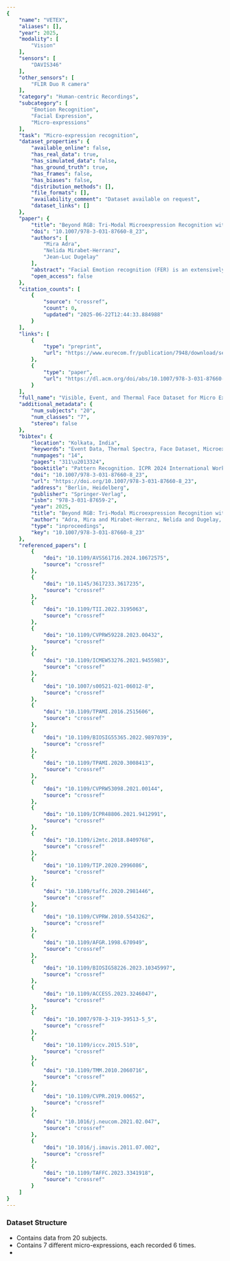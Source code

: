 ```yaml
---
{
    "name": "VETEX",
    "aliases": [],
    "year": 2025,
    "modality": [
        "Vision"
    ],
    "sensors": [
        "DAVIS346"
    ],
    "other_sensors": [
        "FLIR Duo R camera"
    ],
    "category": "Human-centric Recordings",
    "subcategory": [
        "Emotion Recognition",
        "Facial Expression",
        "Micro-expressions"
    ],
    "task": "Micro-expression recognition",
    "dataset_properties": {
        "available_online": false,
        "has_real_data": true,
        "has_simulated_data": false,
        "has_ground_truth": true,
        "has_frames": false,
        "has_biases": false,
        "distribution_methods": [],
        "file_formats": [],
        "availability_comment": "Dataset available on request",
        "dataset_links": []
    },
    "paper": {
        "title": "Beyond RGB: Tri-Modal Microexpression Recognition with\u00a0RGB, Thermal, and\u00a0Event Data",
        "doi": "10.1007/978-3-031-87660-8_23",
        "authors": [
            "Mira Adra",
            "Nelida Mirabet-Herranz",
            "Jean-Luc Dugelay"
        ],
        "abstract": "Facial Emotion recognition (FER) is an extensively studied computer vision task that aims at identifying and categorizing emotional expressions depicted on a human face, such as anger, fear, or happiness. Due to the subjective nature of feelings, deep learning models may struggle to learn implicit information about a person\u2019s emotions, leading to inaccuracies in existing methods. In this work, we aim to estimate microexpressions\u2014small facial movements that can indicate underlying feelings, as described in the Facial Action Coding System (FACS)\u2014from face videos, as these facial movements provide explicit information that is more easily perceivable by deep learning architectures. Furthermore, despite the evolution of FER technologies driven by advancements in neural network architectures and the exploration of new sensing technologies, there is a significant shortage of datasets that leverage these emerging modalities, which limits the progress of research in this field. In our study, we aim to explore and compare the feasibility of using different input data modalities, visible, thermal, and event, as training and testing data for a CNN baseline network by presenting a pioneering dataset that integrates these three modalities, each annotated with detailed Facial Action Units (FAUs) present in the FACS. Our proposed Visible, Event, and Thermal Face Dataset for Micro Expression Recognition (VETEX) containing 2506 face videos is available upon request.",
        "open_access": false
    },
    "citation_counts": [
        {
            "source": "crossref",
            "count": 0,
            "updated": "2025-06-22T12:44:33.884988"
        }
    ],
    "links": [
        {
            "type": "preprint",
            "url": "https://www.eurecom.fr/publication/7948/download/sec-publi-7948_1.pdf"
        },
        {
            "type": "paper",
            "url": "https://dl.acm.org/doi/abs/10.1007/978-3-031-87660-8_23"
        }
    ],
    "full_name": "Visible, Event, and Thermal Face Dataset for Micro Expression Recognition (VETEX)",
    "additional_metadata": {
        "num_subjects": "20",
        "num_classes": "7",
        "stereo": false
    },
    "bibtex": {
        "location": "Kolkata, India",
        "keywords": "Event Data, Thermal Spectra, Face Dataset, Microexpression, Facial Emotion Recognition, Tri-modal dataset",
        "numpages": "14",
        "pages": "311\u2013324",
        "booktitle": "Pattern Recognition. ICPR 2024 International Workshops and Challenges: Kolkata, India, December 1, 2024, Proceedings, Part II",
        "doi": "10.1007/978-3-031-87660-8_23",
        "url": "https://doi.org/10.1007/978-3-031-87660-8_23",
        "address": "Berlin, Heidelberg",
        "publisher": "Springer-Verlag",
        "isbn": "978-3-031-87659-2",
        "year": 2025,
        "title": "Beyond RGB: Tri-Modal Microexpression Recognition with&nbsp;RGB, Thermal, and&nbsp;Event Data",
        "author": "Adra, Mira and Mirabet-Herranz, Nelida and Dugelay, Jean-Luc",
        "type": "inproceedings",
        "key": "10.1007/978-3-031-87660-8_23"
    },
    "referenced_papers": [
        {
            "doi": "10.1109/AVSS61716.2024.10672575",
            "source": "crossref"
        },
        {
            "doi": "10.1145/3617233.3617235",
            "source": "crossref"
        },
        {
            "doi": "10.1109/TII.2022.3195063",
            "source": "crossref"
        },
        {
            "doi": "10.1109/CVPRW59228.2023.00432",
            "source": "crossref"
        },
        {
            "doi": "10.1109/ICMEW53276.2021.9455983",
            "source": "crossref"
        },
        {
            "doi": "10.1007/s00521-021-06012-8",
            "source": "crossref"
        },
        {
            "doi": "10.1109/TPAMI.2016.2515606",
            "source": "crossref"
        },
        {
            "doi": "10.1109/BIOSIG55365.2022.9897039",
            "source": "crossref"
        },
        {
            "doi": "10.1109/TPAMI.2020.3008413",
            "source": "crossref"
        },
        {
            "doi": "10.1109/CVPRW53098.2021.00144",
            "source": "crossref"
        },
        {
            "doi": "10.1109/ICPR48806.2021.9412991",
            "source": "crossref"
        },
        {
            "doi": "10.1109/i2mtc.2018.8409768",
            "source": "crossref"
        },
        {
            "doi": "10.1109/TIP.2020.2996086",
            "source": "crossref"
        },
        {
            "doi": "10.1109/taffc.2020.2981446",
            "source": "crossref"
        },
        {
            "doi": "10.1109/CVPRW.2010.5543262",
            "source": "crossref"
        },
        {
            "doi": "10.1109/AFGR.1998.670949",
            "source": "crossref"
        },
        {
            "doi": "10.1109/BIOSIG58226.2023.10345997",
            "source": "crossref"
        },
        {
            "doi": "10.1109/ACCESS.2023.3246047",
            "source": "crossref"
        },
        {
            "doi": "10.1007/978-3-319-39513-5_5",
            "source": "crossref"
        },
        {
            "doi": "10.1109/iccv.2015.510",
            "source": "crossref"
        },
        {
            "doi": "10.1109/TMM.2010.2060716",
            "source": "crossref"
        },
        {
            "doi": "10.1109/CVPR.2019.00652",
            "source": "crossref"
        },
        {
            "doi": "10.1016/j.neucom.2021.02.047",
            "source": "crossref"
        },
        {
            "doi": "10.1016/j.imavis.2011.07.002",
            "source": "crossref"
        },
        {
            "doi": "10.1109/TAFFC.2023.3341918",
            "source": "crossref"
        }
    ]
}
---
```


### Dataset Structure

- Contains data from 20 subjects.
- Contains 7 different micro-expressions, each recorded 6 times.
-
